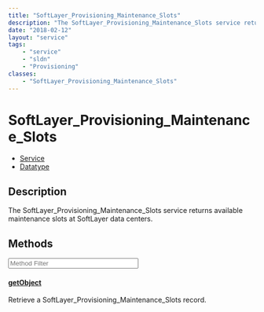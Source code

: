 ```yaml
---
title: "SoftLayer_Provisioning_Maintenance_Slots"
description: "The SoftLayer_Provisioning_Maintenance_Slots service returns available maintenance slots at SoftLayer data centers."
date: "2018-02-12"
layout: "service"
tags:
    - "service"
    - "sldn"
    - "Provisioning"
classes:
    - "SoftLayer_Provisioning_Maintenance_Slots"
---
```

# SoftLayer_Provisioning_Maintenance_Slots
<div id='service-datatype'>
    <ul id='sldn-reference-tabs'>
    <li id='service'> <a href='/reference/services/SoftLayer_Provisioning_Maintenance_Slots' >Service</a></li>    <li id='datatype'> <a href='/reference/datatypes/SoftLayer_Provisioning_Maintenance_Slots' >Datatype</a></li>
    </ul>
</div>

## Description


The SoftLayer_Provisioning_Maintenance_Slots service returns available maintenance slots at SoftLayer data centers. 



        
<div id="properties" class="content service-content">

## Methods

<div class="view-filters">
    <div class="clearfix">
        <div class="search-input-box">
            <input placeholder="Method Filter" onkeyup="titleSearch(inputId='edit-combine', divId='method-div', elementClass='method-row')" 
                type="text" id="edit-combine" value="" size="30" maxlength="128" class="form-text">
        </div>
    </div>
</div>

<div id="method-div">

<div class="method-row">

#### [getObject](/reference/services/SoftLayer_Provisioning_Maintenance_Slots/getObject)
Retrieve a SoftLayer_Provisioning_Maintenance_Slots record.

</div>
</div>

</div>

